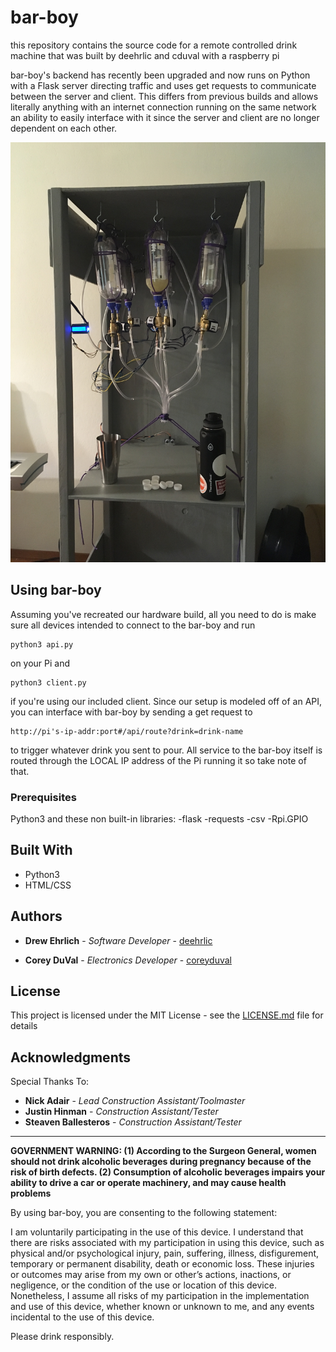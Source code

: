 # bar-boy

this repository contains the source code for a remote controlled drink machine that was built by deehrlic and cduval with a raspberry pi

bar-boy's backend has recently been upgraded and now runs on Python with a Flask server directing traffic and uses get requests to communicate between the server and client. This differs from previous builds and allows literally anything with an internet connection running on the same network an ability to easily interface with it since the server and client are no longer dependent on each other.

![portrait](https://raw.githubusercontent.com/deehrlic/bar-boy/master/BarBoyPortrait.JPG)

## Using bar-boy

Assuming you've recreated our hardware build, all you need to do is make sure all devices intended to connect to the bar-boy and run 
```
python3 api.py
```
on your Pi and 
```
python3 client.py
```
if you're using our included client. Since our setup is modeled off of an API, you can interface with bar-boy by sending a get request to 
```
http://pi's-ip-addr:port#/api/route?drink=drink-name
```
to trigger whatever drink you sent to pour. All service to the bar-boy itself is routed through the LOCAL IP address of the Pi running it so take note of that.


### Prerequisites

Python3 and these non built-in libraries:
-flask
-requests
-csv
-Rpi.GPIO


## Built With

* Python3
* HTML/CSS

## Authors

* **Drew Ehrlich** - *Software Developer* - [deehrlic](https://github.com/deehrlic)

* **Corey DuVal** - *Electronics Developer* - [coreyduval](https://github.com/coreyduval)

## License

This project is licensed under the MIT License - see the [LICENSE.md](LICENSE.md) file for details

## Acknowledgments

Special Thanks To:

* **Nick Adair** - *Lead Construction Assistant/Toolmaster*
* **Justin Hinman** - *Construction Assistant/Tester*
* **Steaven Ballesteros** - *Construction Assistant/Tester*

---------------------------------------------------------------------------------------------------------------------------------------

**GOVERNMENT WARNING: (1) According to the Surgeon General, women should not drink alcoholic beverages during pregnancy because of the risk of birth defects. (2) Consumption of alcoholic beverages impairs your ability to drive a car or operate machinery, and may cause health problems**

By using bar-boy, you are consenting to the following statement:

I am voluntarily participating in the use of this device. I understand that there are risks associated with my participation in using this device, such as physical and/or psychological injury, pain, suffering, illness, disfigurement, temporary or permanent disability, death or economic loss. These injuries or outcomes may arise from my own or other’s actions, inactions, or negligence, or the condition of the use or location of this device. Nonetheless, I assume all risks of my participation in the implementation and use of this device, whether known or unknown to me, and any events incidental to the use of this device.

Please drink responsibly.


